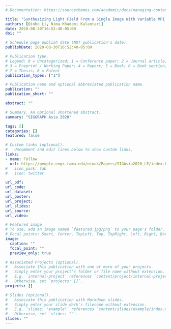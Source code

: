 ```yaml
---
# Documentation: https://sourcethemes.com/academic/docs/managing-content/

title: "Synthesizing Light Field From a Single Image With Variable MPI and Two Network Fusion"
authors: [Qinbo Li, Nima Khademi Kalantari]
date: 2020-08-30T16:52:40-05:00
doi: ""

# Schedule page publish date (NOT publication's date).
publishDate: 2020-08-30T16:52:40-05:00

# Publication type.
# Legend: 0 = Uncategorized; 1 = Conference paper; 2 = Journal article;
# 3 = Preprint / Working Paper; 4 = Report; 5 = Book; 6 = Book section;
# 7 = Thesis; 8 = Patent
publication_types: ["1"]

# Publication name and optional abbreviated publication name.
publication: ""
publication_short: ""

abstract: ""

# Summary. An optional shortened abstract.
summary: "SIGGRAPH Asia 2020"

tags: []
categories: []
featured: false

# Custom links (optional).
#   Uncomment and edit lines below to show custom links.
links:
- name: Follow
  url: https://people.engr.tamu.edu/nimak/Papers/SIGAsia2020_LF/index.html
#   icon_pack: fab
#   icon: twitter

url_pdf:
url_code:
url_dataset:
url_poster:
url_project:
url_slides:
url_source:
url_video:

# Featured image
# To use, add an image named `featured.jpg/png` to your page's folder. 
# Focal points: Smart, Center, TopLeft, Top, TopRight, Left, Right, BottomLeft, Bottom, BottomRight.
image:
  caption: ""
  focal_point: ""
  preview_only: true

# Associated Projects (optional).
#   Associate this publication with one or more of your projects.
#   Simply enter your project's folder or file name without extension.
#   E.g. `internal-project` references `content/project/internal-project/index.md`.
#   Otherwise, set `projects: []`.
projects: []

# Slides (optional).
#   Associate this publication with Markdown slides.
#   Simply enter your slide deck's filename without extension.
#   E.g. `slides: "example"` references `content/slides/example/index.md`.
#   Otherwise, set `slides: ""`.
slides: ""
---
```

